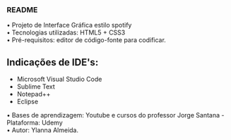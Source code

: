 ### README



• Projeto de Interface Gráfica estilo spotify  <br>
• Tecnologias utilizadas: HTML5 + CSS3 <br>
• Pré-requisitos: editor de código-fonte para codificar. <br>
## Indicações de IDE's:
  - <a href="https://code.visualstudio.com/" style="text-decoration:none">Microsoft Visual Studio Code</a> <br>
  -  <a href="https://www.sublimetext.com/download" style="text-decoration:none">Sublime Text</a> <br>
  -  <a href="https://notepad-plus-plus.org/downloads/" style="text-decoration:none">Notepad++</a> <br>
  -  <a href="https://www.eclipse.org/downloads/" style="text-decoration:none">Eclipse</a><br>

• Bases de aprendizagem: Youtube e cursos do professor Jorge Santana - Plataforma: Udemy<br>
• Autor: Ylanna Almeida.




